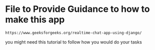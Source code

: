 # File to Provide Guidance to how to make this app

```https://www.geeksforgeeks.org/realtime-chat-app-using-django/```

you might need this tutorial to follow how you would do your tasks
